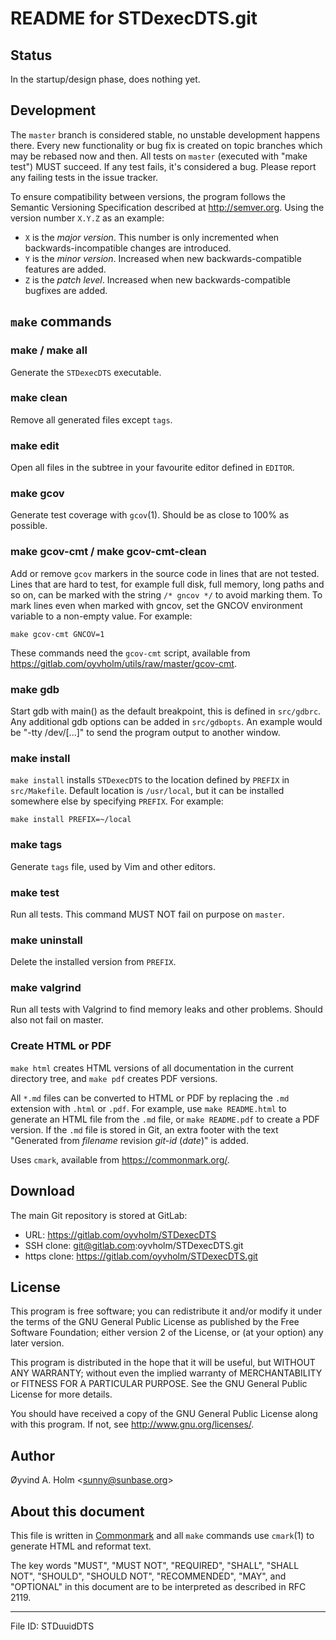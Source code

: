 # README for STDexecDTS.git

## Status

In the startup/design phase, does nothing yet.

## Development

The `master` branch is considered stable, no unstable development 
happens there. Every new functionality or bug fix is created on topic 
branches which may be rebased now and then. All tests on `master` 
(executed with "make test") MUST succeed. If any test fails, it's 
considered a bug. Please report any failing tests in the issue tracker.

To ensure compatibility between versions, the program follows the 
Semantic Versioning Specification described at <http://semver.org>. 
Using the version number `X.Y.Z` as an example:

  - `X` is the *major version*.
    This number is only incremented when backwards-incompatible changes 
    are introduced.
  - `Y` is the *minor version*.
    Increased when new backwards-compatible features are added.
  - `Z` is the *patch level*.
    Increased when new backwards-compatible bugfixes are added.

## `make` commands

### make / make all

Generate the `STDexecDTS` executable.

### make clean

Remove all generated files except `tags`.

### make edit

Open all files in the subtree in your favourite editor defined in 
`EDITOR`.

### make gcov

Generate test coverage with `gcov`(1). Should be as close to 100% as 
possible.

### make gcov-cmt / make gcov-cmt-clean

Add or remove `gcov` markers in the source code in lines that are not 
tested. Lines that are hard to test, for example full disk, full memory, 
long paths and so on, can be marked with the string `/* gncov */` to 
avoid marking them. To mark lines even when marked with gncov, set the 
GNCOV environment variable to a non-empty value. For example:

    make gcov-cmt GNCOV=1

These commands need the `gcov-cmt` script, available from 
<https://gitlab.com/oyvholm/utils/raw/master/gcov-cmt>.

### make gdb

Start gdb with main() as the default breakpoint, this is defined in 
`src/gdbrc`. Any additional gdb options can be added in `src/gdbopts`. 
An example would be "-tty /dev/\[...\]" to send the program output to 
another window.

### make install

`make install` installs `STDexecDTS` to the location defined by `PREFIX` 
in `src/Makefile`. Default location is `/usr/local`, but it can be 
installed somewhere else by specifying `PREFIX`. For example:

    make install PREFIX=~/local

### make tags

Generate `tags` file, used by Vim and other editors.

### make test

Run all tests. This command MUST NOT fail on purpose on `master`.

### make uninstall

Delete the installed version from `PREFIX`.

### make valgrind

Run all tests with Valgrind to find memory leaks and other problems. 
Should also not fail on master.

### Create HTML or PDF

`make html` creates HTML versions of all documentation in the current 
directory tree, and `make pdf` creates PDF versions.

All `*.md` files can be converted to HTML or PDF by replacing the `.md` 
extension with `.html` or `.pdf`. For example, use `make README.html` to 
generate an HTML file from the `.md` file, or `make README.pdf` to 
create a PDF version. If the `.md` file is stored in Git, an extra 
footer with the text "Generated from *filename* revision *git-id* 
(*date*)" is added.

Uses `cmark`, available from <https://commonmark.org/>.

## Download

The main Git repository is stored at GitLab:

  - URL: <https://gitlab.com/oyvholm/STDexecDTS>
  - SSH clone: git@gitlab.com:oyvholm/STDexecDTS.git
  - https clone: <https://gitlab.com/oyvholm/STDexecDTS.git>

## License

This program is free software; you can redistribute it and/or modify it 
under the terms of the GNU General Public License as published by the 
Free Software Foundation; either version 2 of the License, or (at your 
option) any later version.

This program is distributed in the hope that it will be useful, but 
WITHOUT ANY WARRANTY; without even the implied warranty of 
MERCHANTABILITY or FITNESS FOR A PARTICULAR PURPOSE. See the GNU General 
Public License for more details.

You should have received a copy of the GNU General Public License along 
with this program. If not, see <http://www.gnu.org/licenses/>.

## Author

Øyvind A. Holm \<<sunny@sunbase.org>\>

## About this document

This file is written in [Commonmark](https://commonmark.org) and all 
`make` commands use `cmark`(1) to generate HTML and reformat text.

The key words "MUST", "MUST NOT", "REQUIRED", "SHALL", "SHALL NOT", 
"SHOULD", "SHOULD NOT", "RECOMMENDED", "MAY", and "OPTIONAL" in this 
document are to be interpreted as described in RFC 2119.

-----

File ID: STDuuidDTS

<!--
vim: set ts=2 sw=2 sts=2 tw=72 et fo=tcqw fenc=utf8 :
vim: set com=b\:#,fb\:-,fb\:*,n\:> ft=markdown :
-->
